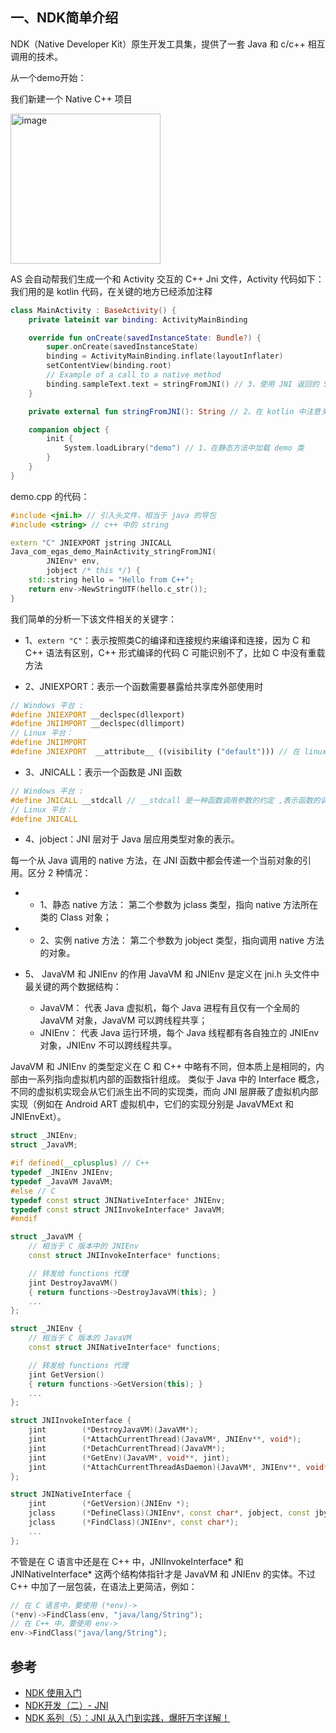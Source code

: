 ## 一、NDK简单介绍

NDK（Native Developer Kit）原生开发工具集，提供了一套 Java 和 c/c++ 相互调用的技术。

从一个demo开始：

我们新建一个 Native C++ 项目

<img width="240" alt="image" src="https://user-images.githubusercontent.com/17560388/192934644-766b2e2a-4b49-4476-918a-d886d78c26ff.png">

AS 会自动帮我们生成一个和 Activity 交互的 C++ Jni 文件，Activity 代码如下：我们用的是 kotlin 代码，在关键的地方已经添加注释

```kotlin
class MainActivity : BaseActivity() {
    private lateinit var binding: ActivityMainBinding

    override fun onCreate(savedInstanceState: Bundle?) {
        super.onCreate(savedInstanceState)
        binding = ActivityMainBinding.inflate(layoutInflater)
        setContentView(binding.root)
        // Example of a call to a native method
        binding.sampleText.text = stringFromJNI() // 3、使用 JNI 返回的 String
    }

    private external fun stringFromJNI(): String // 2、在 kotlin 中注意关键字是 external, 在 Java 中是 native 关键字

    companion object {
        init {
            System.loadLibrary("demo") // 1、在静态方法中加载 demo 类
        }
    }
}
```
demo.cpp 的代码：

```c++
#include <jni.h> // 引入头文件，相当于 java 的导包
#include <string> // c++ 中的 string

extern "C" JNIEXPORT jstring JNICALL
Java_com_egas_demo_MainActivity_stringFromJNI(
        JNIEnv* env,
        jobject /* this */) {
    std::string hello = "Hello from C++";
    return env->NewStringUTF(hello.c_str());
}
```
我们简单的分析一下该文件相关的关键字：

- 1、`extern "C"`：表示按照类C的编译和连接规约来编译和连接，因为 C 和 C++ 语法有区别，C++ 形式编译的代码 C 可能识别不了，比如 C 中没有重载方法

- 2、JNIEXPORT：表示一个函数需要暴露给共享库外部使用时

```c++
// Windows 平台 :
#define JNIEXPORT __declspec(dllexport)
#define JNIIMPORT __declspec(dllimport)
// Linux 平台：
#define JNIIMPORT
#define JNIEXPORT  __attribute__ ((visibility ("default"))) // 在 linux 中让该方法对于外界可见
```

- 3、JNICALL：表示一个函数是 JNI 函数
```c++
// Windows 平台 :
#define JNICALL __stdcall // __stdcall 是一种函数调用参数的约定 ,表示函数的调用参数是从右往左。
// Linux 平台：
#define JNICALL
```

- 4、jobject：JNI 层对于 Java 层应用类型对象的表示。

每一个从 Java 调用的 native 方法，在 JNI 函数中都会传递一个当前对象的引用。区分 2 种情况：

 - - 1、静态 native 方法： 第二个参数为 jclass 类型，指向 native 方法所在类的 Class 对象；
 - - 2、实例 native 方法： 第二个参数为 jobject 类型，指向调用 native 方法的对象。

- 5、 JavaVM 和 JNIEnv 的作用
JavaVM 和 JNIEnv 是定义在 jni.h 头文件中最关键的两个数据结构：

  - JavaVM： 代表 Java 虚拟机，每个 Java 进程有且仅有一个全局的 JavaVM 对象，JavaVM 可以跨线程共享；
  - JNIEnv： 代表 Java 运行环境，每个 Java 线程都有各自独立的 JNIEnv 对象，JNIEnv 不可以跨线程共享。

JavaVM 和 JNIEnv 的类型定义在 C 和 C++ 中略有不同，但本质上是相同的，内部由一系列指向虚拟机内部的函数指针组成。 类似于 Java 中的 Interface 概念，不同的虚拟机实现会从它们派生出不同的实现类，而向 JNI 层屏蔽了虚拟机内部实现（例如在 Android ART 虚拟机中，它们的实现分别是 JavaVMExt 和 JNIEnvExt）。

```c++
struct _JNIEnv;
struct _JavaVM;

#if defined(__cplusplus) // C++
typedef _JNIEnv JNIEnv;
typedef _JavaVM JavaVM;
#else // C 
typedef const struct JNINativeInterface* JNIEnv;
typedef const struct JNIInvokeInterface* JavaVM;
#endif

struct _JavaVM {
    // 相当于 C 版本中的 JNIEnv
    const struct JNIInvokeInterface* functions;

    // 转发给 functions 代理
    jint DestroyJavaVM()
    { return functions->DestroyJavaVM(this); }
    ...
};

struct _JNIEnv {
    // 相当于 C 版本的 JavaVM
    const struct JNINativeInterface* functions;

    // 转发给 functions 代理
    jint GetVersion()
    { return functions->GetVersion(this); }
    ...
};

struct JNIInvokeInterface {
    jint        (*DestroyJavaVM)(JavaVM*);
    jint        (*AttachCurrentThread)(JavaVM*, JNIEnv**, void*);
    jint        (*DetachCurrentThread)(JavaVM*);
    jint        (*GetEnv)(JavaVM*, void**, jint);
    jint        (*AttachCurrentThreadAsDaemon)(JavaVM*, JNIEnv**, void*);
};

struct JNINativeInterface {
    jint        (*GetVersion)(JNIEnv *);
    jclass      (*DefineClass)(JNIEnv*, const char*, jobject, const jbyte*, jsize);
    jclass      (*FindClass)(JNIEnv*, const char*);
    ...
};
```
不管是在 C 语言中还是在 C++ 中，JNIInvokeInterface* 和 JNINativeInterface* 这两个结构体指针才是 JavaVM 和 JNIEnv 的实体。不过 C++ 中加了一层包装，在语法上更简洁，例如：
```c++
// 在 C 语言中，要使用 (*env)->
(*env)->FindClass(env, "java/lang/String");
// 在 C++ 中，要使用 env->
env->FindClass("java/lang/String");
```

## 参考

- [NDK 使用入门](https://developer.android.google.cn/ndk/guides)
- [NDK开发（二）- JNI](https://www.jianshu.com/p/b0260cf9370f)
- [NDK 系列（5）：JNI 从入门到实践，爆肝万字详解！](https://www.jianshu.com/p/5f48a9190d9d)
